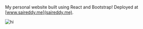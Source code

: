 My personal website built using React and Bootstrap! Deployed at [www.saireddy.me](saireddy.me).

![hi](saireddy.me_home.png)
